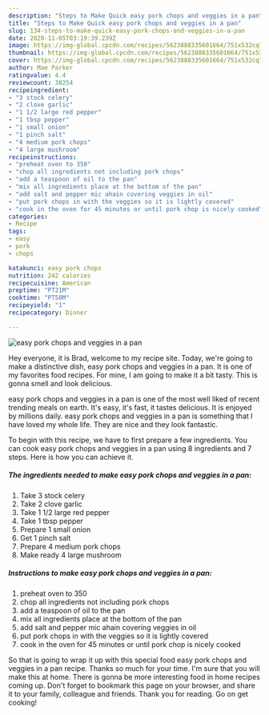 ```yaml
---
description: "Steps to Make Quick easy pork chops and veggies in a pan"
title: "Steps to Make Quick easy pork chops and veggies in a pan"
slug: 134-steps-to-make-quick-easy-pork-chops-and-veggies-in-a-pan
date: 2020-11-05T03:19:39.239Z
image: https://img-global.cpcdn.com/recipes/5623888335601664/751x532cq70/easy-pork-chops-and-veggies-in-a-pan-recipe-main-photo.jpg
thumbnail: https://img-global.cpcdn.com/recipes/5623888335601664/751x532cq70/easy-pork-chops-and-veggies-in-a-pan-recipe-main-photo.jpg
cover: https://img-global.cpcdn.com/recipes/5623888335601664/751x532cq70/easy-pork-chops-and-veggies-in-a-pan-recipe-main-photo.jpg
author: Mae Parker
ratingvalue: 4.4
reviewcount: 38254
recipeingredient:
- "3 stock celery"
- "2 clove garlic"
- "1 1/2 large red pepper"
- "1 tbsp pepper"
- "1 small onion"
- "1 pinch salt"
- "4 medium pork chops"
- "4 large mushroom"
recipeinstructions:
- "preheat oven to 350"
- "chop all ingredients not including pork chops"
- "add a teaspoon of oil to the pan"
- "mix all ingredients place at the bottom of the pan"
- "add salt and pepper mic ahain covering veggies in oil"
- "put pork chops in with the veggies so it is lightly covered"
- "cook in the oven for 45 minutes or until pork chop is nicely cooked"
categories:
- Recipe
tags:
- easy
- pork
- chops

katakunci: easy pork chops 
nutrition: 242 calories
recipecuisine: American
preptime: "PT21M"
cooktime: "PT58M"
recipeyield: "1"
recipecategory: Dinner

---
```



![easy pork chops and veggies in a pan](https://img-global.cpcdn.com/recipes/5623888335601664/751x532cq70/easy-pork-chops-and-veggies-in-a-pan-recipe-main-photo.jpg)

Hey everyone, it is Brad, welcome to my recipe site. Today, we're going to make a distinctive dish, easy pork chops and veggies in a pan. It is one of my favorites food recipes. For mine, I am going to make it a bit tasty. This is gonna smell and look delicious.

easy pork chops and veggies in a pan is one of the most well liked of recent trending meals on earth. It's easy, it's fast, it tastes delicious. It is enjoyed by millions daily. easy pork chops and veggies in a pan is something that I have loved my whole life. They are nice and they look fantastic.




To begin with this recipe, we have to first prepare a few ingredients. You can cook easy pork chops and veggies in a pan using 8 ingredients and 7 steps. Here is how you can achieve it.

<!--inarticleads1-->

##### The ingredients needed to make easy pork chops and veggies in a pan:

1. Take 3 stock celery
1. Take 2 clove garlic
1. Take 1 1/2 large red pepper
1. Take 1 tbsp pepper
1. Prepare 1 small onion
1. Get 1 pinch salt
1. Prepare 4 medium pork chops
1. Make ready 4 large mushroom




<!--inarticleads2-->

##### Instructions to make easy pork chops and veggies in a pan:

1. preheat oven to 350
1. chop all ingredients not including pork chops
1. add a teaspoon of oil to the pan
1. mix all ingredients place at the bottom of the pan
1. add salt and pepper mic ahain covering veggies in oil
1. put pork chops in with the veggies so it is lightly covered
1. cook in the oven for 45 minutes or until pork chop is nicely cooked




So that is going to wrap it up with this special food easy pork chops and veggies in a pan recipe. Thanks so much for your time. I'm sure that you will make this at home. There is gonna be more interesting food in home recipes coming up. Don't forget to bookmark this page on your browser, and share it to your family, colleague and friends. Thank you for reading. Go on get cooking!
